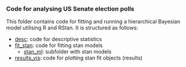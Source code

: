 ### Code for analysing US Senate election polls

This folder contains code for fitting and running a hierarchical Bayesian model utilising R and RStan. It is structured as follows:

- [desc](https://github.com/SinaMaria412/predictors_of_polling_errors/tree/master/us_senate/analysis/desc): code for descriptive statistics
- [fit_stan](https://github.com/SinaMaria412/predictors_of_polling_errors/tree/master/us_senate/analysis/fit_stan): code for fitting stan models
  - [stan_ml](https://github.com/SinaMaria412/predictors_of_polling_errors/tree/master/us_senate/analysis/fit_stan/stan_ml): subfolder with stan models
- [results_vis](https://github.com/SinaMaria412/predictors_of_polling_errors/tree/master/us_senate/analysis/results_vis): code for plotting stan fit objects (results)
